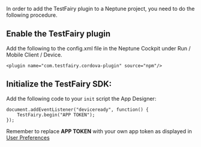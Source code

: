 In order to add the TestFairy plugin to a Neptune project, you need to do the following procedure.

## Enable the TestFairy plugin
Add the following to the config.xml file in the Neptune Cockpit under Run / Mobile Client / Device.
```
<plugin name="com.testfairy.cordova-plugin" source="npm"/>
```

## Initialize the TestFairy SDK:

Add the following code to your `init` script the App Designer:

```
document.addEventListener("deviceready", function() {
    TestFairy.begin("APP TOKEN");
});
```

Remember to replace **APP TOKEN** with your own app token as displayed in [User Preferences](https://app.testfairy.com/settings/)
